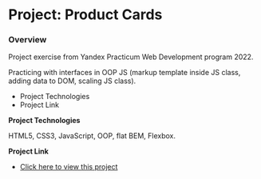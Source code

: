# Project: Product Cards
### Overview  

Project exercise from Yandex Practicum Web Development program 2022.

Practicing with interfaces in OOP JS (markup template inside JS class, adding data to DOM, scaling JS class).

* Project Technologies
* Project Link  
 
**Project Technologies** 

HTML5, CSS3, JavaScript, OOP, flat BEM, Flexbox.
  
**Project Link** 

* [Click here to view this project](https://mariakonstantinov.github.io/Practicum_ex_robot_cards/)